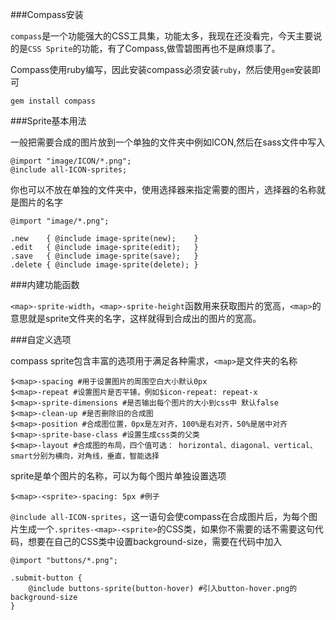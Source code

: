###Compass安装
	
`compass`是一个功能强大的CSS工具集，功能太多，我现在还没看完，今天主要说的是`CSS Sprite`的功能，有了Compass,做雪碧图再也不是麻烦事了。

Compass使用ruby编写，因此安装compass必须安装`ruby`，然后使用`gem`安装即可

	gem install compass

###Sprite基本用法

一般把需要合成的图片放到一个单独的文件夹中例如ICON,然后在sass文件中写入

	@import "image/ICON/*.png";
	@include all-ICON-sprites;

你也可以不放在单独的文件夹中，使用选择器来指定需要的图片，选择器的名称就是图片的名字

	@import "image/*.png";

	.new    { @include image-sprite(new);    }
	.edit   { @include image-sprite(edit);   }
	.save   { @include image-sprite(save);   }
	.delete { @include image-sprite(delete); }

###内建功能函数

`<map>-sprite-width`，`<map>-sprite-height`函数用来获取图片的宽高，`<map>`的意思就是sprite文件夹的名字，这样就得到合成出的图片的宽高。

###自定义选项

compass sprite包含丰富的选项用于满足各种需求，`<map>`是文件夹的名称

	$<map>-spacing #用于设置图片的周围空白大小默认0px
	$<map>-repeat #设置图片是否平铺，例如$icon-repeat: repeat-x
	$<map>-sprite-dimensions #是否输出每个图片的大小到css中 默认false
	$<map>-clean-up #是否删除旧的合成图
	$<map>-position #合成图位置，0px是左对齐，100%是右对齐，50%是居中对齐
	$<map>-sprite-base-class #设置生成css类的父类
	$<map>-layout #合成图的布局，四个值可选： horizontal、diagonal、vertical、smart分别为横向，对角线，垂直，智能选择

sprite是单个图片的名称，可以为每个图片单独设置选项

	$<map>-<sprite>-spacing: 5px #例子  

`@include all-ICON-sprites`，这一语句会使compass在合成图片后，为每个图片生成一个`.sprites-<map>-<sprite>`的CSS类，如果你不需要的话不需要这句代码，想要在自己的CSS类中设置background-size，需要在代码中加入

	@import "buttons/*.png";

	.submit-button {
  		@include buttons-sprite(button-hover) #引入button-hover.png的background-size
	}
